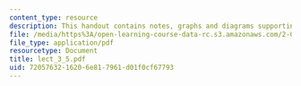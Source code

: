 ```yaml
---
content_type: resource
description: This handout contains notes, graphs and diagrams supporting this lecture.
file: /media/https%3A/open-learning-course-data-rc.s3.amazonaws.com/2-067-advanced-structural-dynamics-and-acoustics-13-811-spring-2004/7205763216206e817961d01f0cf67793_lect_3_5.pdf
file_type: application/pdf
resourcetype: Document
title: lect_3_5.pdf
uid: 72057632-1620-6e81-7961-d01f0cf67793
---
```

